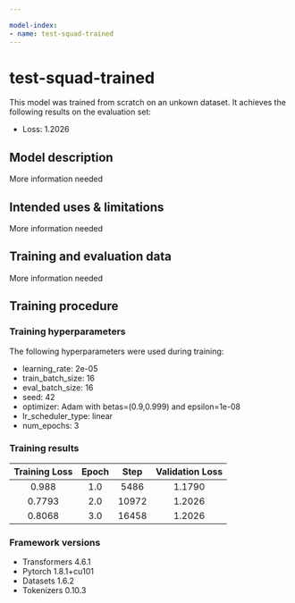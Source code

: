 ```yaml
---

model-index:
- name: test-squad-trained
---
```


<!-- This model card has been generated automatically according to the information the Trainer had access to. You
should probably proofread and complete it, then remove this comment. -->

# test-squad-trained

This model was trained from scratch on an unkown dataset.
It achieves the following results on the evaluation set:
- Loss: 1.2026

## Model description

More information needed

## Intended uses & limitations

More information needed

## Training and evaluation data

More information needed

## Training procedure

### Training hyperparameters

The following hyperparameters were used during training:
- learning_rate: 2e-05
- train_batch_size: 16
- eval_batch_size: 16
- seed: 42
- optimizer: Adam with betas=(0.9,0.999) and epsilon=1e-08
- lr_scheduler_type: linear
- num_epochs: 3

### Training results

| Training Loss | Epoch | Step  | Validation Loss |
|:-------------:|:-----:|:-----:|:---------------:|
| 0.988         | 1.0   | 5486  | 1.1790          |
| 0.7793        | 2.0   | 10972 | 1.2026          |
| 0.8068        | 3.0   | 16458 | 1.2026          |


### Framework versions

- Transformers 4.6.1
- Pytorch 1.8.1+cu101
- Datasets 1.6.2
- Tokenizers 0.10.3
